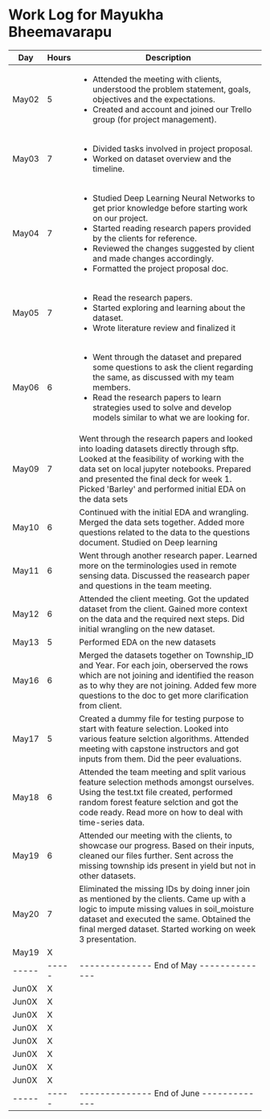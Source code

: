 # Work Log for Mayukha Bheemavarapu

| Day   | Hours | Description                              |
|-------|-------|------------------------------------------|
| May02 | 5     | <ul><li>Attended the meeting with clients, understood the problem statement, goals, objectives and the expectations.</li><li>Created and account and joined our Trello group (for project management). </li><ul>|
| May03 | 7     | <ul><li>Divided tasks involved in project proposal.</li><li>Worked on dataset overview and the timeline.</li></ul> |
| May04 | 7     |   <ul><li>Studied Deep Learning Neural Networks to get prior knowledge before starting work on our project.</li><li>Started reading research papers provided by the clients for reference.</li><li>Reviewed the changes suggested by client and made changes accordingly.</li><li>Formatted the project proposal doc.</li></ul>                                       |
| May05 | 7     |     <ul><li>Read the research papers. </li><li>Started exploring and learning about the dataset.</li><li>Wrote literature review and finalized it </li></ul>                                     |
| May06 | 6     |        <ul><li>Went through the dataset and prepared some questions to ask the client regarding the same, as discussed with my team members. </li><li>Read the research papers to learn strategies used to solve and develop models similar to what we are looking for.</li></ul>                                  |
| May09 | 7    |           Went through the research papers and looked into loading datasets directly through sftp. Looked at the feasibility of working with the data set on local jupyter notebooks. Prepared and presented the final deck for week 1. Picked 'Barley' and performed initial EDA on the data sets                              |
| May10 | 6     |   Continued with the initial EDA and wrangling. Merged the data sets together. Added more questions related to the data to the questions document. Studied on Deep learning                                   |
| May11 | 6     |                         Went through another research paper. Learned more on the terminologies used in remote sensing data.   Discussed the reasearch paper and questions in the team meeting.               |
| May12 | 6     |              Attended the client meeting. Got the updated dataset from the client. Gained more context on the data and the required next steps. Did initial wrangling on the new dataset.                         |
| May13 | 5     |             Performed EDA on the new datasets|
| May16 | 6     |         Merged the datasets together on Township_ID and Year. For each join, oberserved the rows which are not joining and identified the reason as to why they are not joining. Added few more questions to the doc to get more clarification from client.                                |
| May17 | 5     |    Created a dummy file for testing purpose to start with feature selection. Looked into various feature selction algorithms. Attended meeting with capstone instructors and got inputs from them.  Did the peer evaluations.                               |
| May18 | 6    |       Attended the team meeting and split various feature selection methods amongst ourselves. Using the test.txt file created, performed random forest feature selction and got the code ready. Read more on how to deal with time-series data.                                    |
| May19 | 6     |       Attended our meeting with the clients, to showcase our progress. Based on their inputs, cleaned our files further. Sent across the missing township ids present in yield but not in other datasets.                                   |
| May20 | 7     |   Eliminated the missing IDs by doing inner join as mentioned by the clients. Came up with a logic to impute missing values in soil_moisture dataset and executed the same. Obtained the final merged dataset. Started working on week 3 presentation.                                       |
| May19 | X     |                                          |  
| ----- | ----- | -------------- End of May -------------- |
| Jun0X | X     |                                          |
| Jun0X | X     |                                          |
| Jun0X | X     |                                          |
| Jun0X | X     |                                          |
| Jun0X | X     |                                          |
| Jun0X | X     |                                          |
| Jun0X | X     |                                          |
| Jun0X | X     |                                          |
| ----- | ----- | -------------- End of June ------------- |

